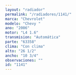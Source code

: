 ```yaml
---
layout: "radiador"
permalink: "/radiadores/1141/"
marca: "Chevrolet"
modelo: "Chevy "
ano: "2006"
motor: "L4 1.6"
transmision: "Automática"
parte: "63358"
clima: "Con clima"
alto: "26 1/2"
ancho: "10 3/4"
observaciones: ""
id: "1141"
---
```



